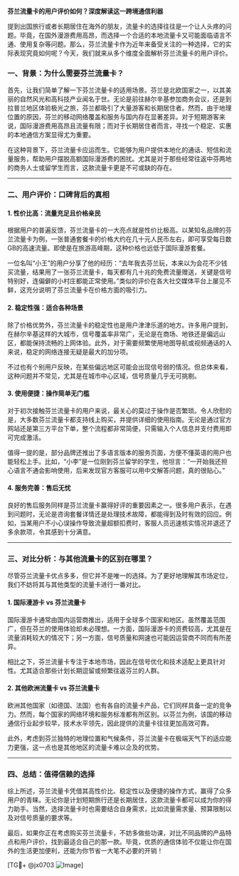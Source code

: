 **芬兰流量卡的用户评价如何？深度解读这一跨境通信利器**

提到出国旅行或者长期居住在海外的朋友，流量卡的选择往往是一个让人头疼的问题。毕竟，在国外漫游费用高昂，而选择一个合适的本地流量卡又可能面临语言不通、使用复杂等问题。那么，芬兰流量卡作为近年来备受关注的一种选择，它的实际表现究竟如何呢？今天，我们就来从多个维度全面解析芬兰流量卡的用户评价。

### **一、背景：为什么需要芬兰流量卡？**

首先，让我们简单了解一下芬兰流量卡的适用场景。芬兰是北欧国家之一，以其美丽的自然风光和高科技产业闻名于世。无论是前往赫尔辛基参加商务会议，还是到拉普兰地区体验极光之旅，芬兰都吸引了大量游客和长期居住者。然而，由于地理位置的原因，芬兰的移动网络覆盖和服务与国内存在显著差异。对于短期游客来说，国际漫游费用高昂且流量有限；而对于长期居住者而言，寻找一个稳定、实惠的本地通信方案显得尤为重要。

在这种背景下，芬兰流量卡应运而生。它能够为用户提供本地化的通话、短信和流量服务，帮助用户摆脱高额国际漫游费的困扰。尤其是对于那些经常往返中芬两地的商务人士或留学生而言，这款流量卡更是不可或缺的存在。

---

### **二、用户评价：口碑背后的真相**

#### **1. 性价比高：流量充足且价格亲民**
根据用户的普遍反馈，芬兰流量卡的一大亮点就是性价比极高。以某知名品牌的芬兰流量卡为例，一张普通套餐卡的价格大约在几十元人民币左右，即可享受每日数GB的高速流量。即使是在旅游高峰期，这种价格也远低于国际漫游套餐。

一位名叫“小王”的用户分享了他的经历：“去年我去芬兰玩，本来以为会花不少钱买流量，结果用了一张芬兰流量卡，每天都有几十兆的免费流量赠送，关键是信号特别好，连偏僻的小村庄都能正常使用。”类似的评价在各大社交媒体平台上屡见不鲜，这充分说明了芬兰流量卡在价格方面的吸引力。

#### **2. 稳定性强：适合各种场景**
除了价格优势外，芬兰流量卡的稳定性也是用户津津乐道的地方。许多用户提到，在赫尔辛基这样的大城市，信号覆盖率非常广，无论是在商场、地铁还是偏远山区，都能保持流畅的上网体验。此外，对于需要频繁使用地图导航或视频通话的人来说，稳定的网络连接无疑是最大的加分项。

不过也有个别用户反映，在某些偏远地区可能会出现信号弱的情况。但总体来看，这种问题并不常见，尤其是在城市中心区域，信号质量几乎无可挑剔。

#### **3. 使用便捷：操作简单无门槛**
对于初次接触芬兰流量卡的用户来说，最关心的莫过于操作是否繁琐。令人欣慰的是，大多数芬兰流量卡都支持线上购买，并提供详细的使用指南。无论是通过官方网站还是第三方平台下单，整个流程都非常简便，只需输入个人信息并支付费用即可完成激活。

值得一提的是，部分品牌还推出了多语言版本的服务页面，方便不懂英语的用户也能轻松上手。比如，“小李”是一位刚到芬兰留学的学生，他坦言：“一开始我还担心语言不通会影响使用，后来发现官方客服可以用中文解答问题，真的很贴心。”

#### **4. 服务完善：售后无忧**
良好的售后服务同样是芬兰流量卡赢得好评的重要因素之一。很多用户表示，在遇到问题时，无论是咨询套餐详情还是处理技术故障，都能得到及时有效的回应。例如，当某用户不小心误操作导致流量超额扣费时，客服人员迅速核实情况并退还了多余款项，令其感到十分满意。

---

### **三、对比分析：与其他流量卡的区别在哪里？**

尽管芬兰流量卡优点多多，但它并不是唯一的选择。为了更好地理解其市场定位，我们不妨将其与其他类型的流量卡进行一番对比。

#### **1. 国际漫游卡 vs 芬兰流量卡**
国际漫游卡通常由国内运营商推出，适用于全球多个国家和地区。虽然覆盖范围广，但在芬兰的使用体验却未必理想。一方面，国际漫游卡的资费较高，尤其是在流量消耗较大的情况下；另一方面，信号质量和网速也可能因运营商不同而有所差异。

相比之下，芬兰流量卡专注于本地市场，因此在信号优化和技术适配上更具针对性。尤其适合那些计划长期逗留或频繁往返芬兰的人群。

#### **2. 其他欧洲流量卡 vs 芬兰流量卡**
欧洲其他国家（如德国、法国）也有各自的流量卡产品，它们同样具备一定的竞争力。然而，每个国家的网络环境和服务标准都有所区别。以芬兰为例，该国的移动通信行业起步较早，技术水平领先，因此提供的流量卡往往更加高效可靠。

此外，考虑到芬兰独特的地理位置和气候条件，芬兰流量卡在极端天气下的适应能力更强，这一点也是其他地区的流量卡难以企及的优势。

---

### **四、总结：值得信赖的选择**

综上所述，芬兰流量卡凭借其高性价比、稳定性以及便捷的操作方式，赢得了众多用户的青睐。无论你是计划短期旅行还是长期居住，这款流量卡都可以成为你的得力助手。当然，选择流量卡时也需要结合自身需求，比如流量需求量、预算限制以及对信号质量的要求等。

最后，如果你正在考虑购买芬兰流量卡，不妨多做些功课，对比不同品牌的产品特点和用户评价，找到最适合自己的那一款。毕竟，优质的通信体验不仅能让你在国外的生活更加便利，还能为你节省一大笔不必要的开销！

[TG💪+ @jx0703 ![Image](https://github.com/user-attachments/assets/dbca1d08-cadb-493c-b0ec-ad6f7a83f270)]